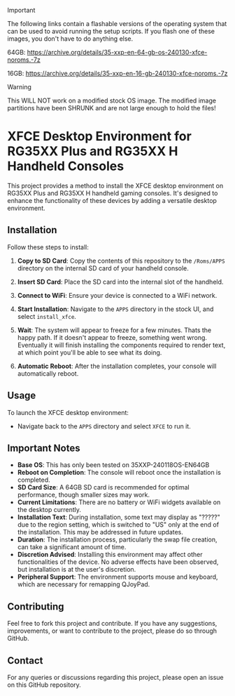 > [!IMPORTANT]
> The following links contain a flashable versions of the operating system that can be used to avoid running the setup scripts. If you flash one of these images, you don't have to do anything else.
>
> 64GB: https://archive.org/details/35-xxp-en-64-gb-os-240130-xfce-noroms.-7z 
>
> 16GB: https://archive.org/details/35-xxp-en-16-gb-240130-xfce-noroms.-7z 

> [!WARNING]  
> This WILL NOT work on a modified stock OS image. The modified image partitions have been SHRUNK and are not large enough to hold the files!

# XFCE Desktop Environment for RG35XX Plus and RG35XX H Handheld Consoles

This project provides a method to install the XFCE desktop environment on RG35XX Plus and RG35XX H handheld gaming consoles. It's designed to enhance the functionality of these devices by adding a versatile desktop environment.

## Installation


Follow these steps to install:

1. **Copy to SD Card**: Copy the contents of this repository to the `/Roms/APPS` directory on the internal SD card of your handheld console.
   
2. **Insert SD Card**: Place the SD card into the internal slot of the handheld.

3. **Connect to WiFi**: Ensure your device is connected to a WiFi network.

4. **Start Installation**: Navigate to the `APPS` directory in the stock UI, and select `install_xfce`.

5. **Wait**: The system will appear to freeze for a few minutes. Thats the happy path. If it doesn't appear to freeze, something went wrong. Eventually it will finish installing the components required to render text, at which point you'll be able to see what its doing.

6. **Automatic Reboot**: After the installation completes, your console will automatically reboot.

## Usage

To launch the XFCE desktop environment:

- Navigate back to the `APPS` directory and select `XFCE` to run it.

## Important Notes

- **Base OS**: This has only been tested on 35XXP-240118OS-EN64GB
- **Reboot on Completion**: The console will reboot once the installation is completed.
- **SD Card Size**: A 64GB SD card is recommended for optimal performance, though smaller sizes may work.
- **Current Limitations**: There are no battery or WiFi widgets available on the desktop currently.
- **Installation Text**: During installation, some text may display as "?????" due to the region setting, which is switched to "US" only at the end of the installation. This may be addressed in future updates.
- **Duration**: The installation process, particularly the swap file creation, can take a significant amount of time.
- **Discretion Advised**: Installing this environment may affect other functionalities of the device. No adverse effects have been observed, but installation is at the user's discretion.
- **Peripheral Support**: The environment supports mouse and keyboard, which are necessary for remapping QJoyPad.

## Contributing

Feel free to fork this project and contribute. If you have any suggestions, improvements, or want to contribute to the project, please do so through GitHub.

## Contact

For any queries or discussions regarding this project, please open an issue on this GitHub repository.

